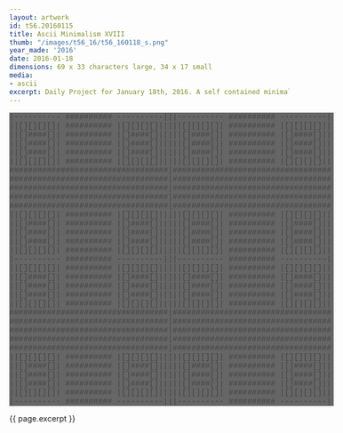 ```yaml
---
layout: artwork
id: t56.20160115
title: Ascii Minimalism XVIII
thumb: "/images/t56_16/t56_160118_s.png"
year_made: '2016'
date: 2016-01-18
dimensions: 69 x 33 characters large, 34 x 17 small
media:
- ascii
excerpt: Daily Project for January 18th, 2016. A self contained minimalist ascii artwork. Fonts and css styles are allowed and included on page. Adapts to mobile and laptop breakpoints.
---
```


<style>
  pre {
      background-color: #666666;
      color: #444444;
      font-family: Courier,monospace;
      font-size: .875rem;
      line-height: 1rem;
      padding: 0;
      overflow: hidden;
  }
  pre .alt {
    color: #333333;
    background-color: #777777;
  }

  @media screen and (max-width: 600px) {
    .ascii-large {
      display: none;
    }
    pre {
      width: 18rem;
    }
  }
  @media screen and (min-width: 600px){
    .ascii-small {
      display: none;
    }
    pre {
      width: 36.5rem;
    }
  }
</style>

<pre class="ascii-large">
|---------- ########## ----------|||---------- ########## ----------|
||[][][][]| ########## |[][][][]|||||[][][][]| ########## |[][][][]||
||[]####[]| ########## |[]####[]|||||[]####[]| ########## |[]####[]||
||[]####[]| ########## |[]####[]|||||[]####[]| ########## |[]####[]||
||[]####[]| ########## |[]####[]|||||[]####[]| ########## |[]####[]||
||[][][][]| ########## |[][][][]|||||[][][][]| ########## |[][][][]||
##################################|##################################
##################################|##################################
##################################|##################################
##################################|##################################
##################################|##################################
||[][][][]| ########## |[][][][]|||||[][][][]| ########## |[][][][]||
||[]####[]| ########## |[]####[]|||||[]####[]| ########## |[]####[]||
||[]####[]| ########## |[]####[]|||||[]####[]| ########## |[]####[]||
||[]####[]| ########## |[]####[]|||||[]####[]| ########## |[]####[]||
||[][][][]| ########## |[][][][]|||||[][][][]| ########## |[][][][]||
|---------- ########## ----------|||---------- ########## ----------|
||[][][][]| ########## |[][][][]|||||[][][][]| ########## |[][][][]||
||[]####[]| ########## |[]####[]|||||[]####[]| ########## |[]####[]||
||[]####[]| ########## |[]####[]|||||[]####[]| ########## |[]####[]||
||[]####[]| ########## |[]####[]|||||[]####[]| ########## |[]####[]||
||[][][][]| ########## |[][][][]|||||[][][][]| ########## |[][][][]||
##################################|##################################
##################################|##################################
##################################|##################################
##################################|##################################
##################################|##################################
||[][][][]| ########## |[][][][]|||||[][][][]| ########## |[][][][]||
||[]####[]| ########## |[]####[]|||||[]####[]| ########## |[]####[]||
||[]####[]| ########## |[]####[]|||||[]####[]| ########## |[]####[]||
||[]####[]| ########## |[]####[]|||||[]####[]| ########## |[]####[]||
||[][][][]| ########## |[][][][]|||||[][][][]| ########## |[][][][]||
|---------- ########## ----------|||---------- ########## ----------|
</pre>

<pre class="ascii-small">
|---------- ########## ----------|
||[][][][]| ########## |[][][][]||
||[]####[]| ########## |[]####[]||
||[]####[]| ########## |[]####[]||
||[]####[]| ########## |[]####[]||
||[][][][]| ########## |[][][][]||
##################################
##################################
##################################
##################################
##################################
||[][][][]| ########## |[][][][]||
||[]####[]| ########## |[]####[]||
||[]####[]| ########## |[]####[]||
||[]####[]| ########## |[]####[]||
||[][][][]| ########## |[][][][]||
|---------- ########## ----------|
</pre>

{{ page.excerpt }}
